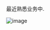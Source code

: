 最近熟悉业务中.

![image](https://github.com/user-attachments/assets/d2cfa5d4-10d7-49b7-b45d-fc4533cc1729)
